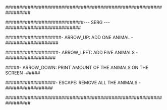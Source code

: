 #################################################################

############################--- SERG ---###########################

####################- ARROW_UP: ADD ONE ANIMAL -###################

###################- ARROW_LEFT: ADD FIVE ANIMALS -##################

#####- ARROW_DOWN: PRINT AMOUNT OF THE ANIMALS ON THE SCREEN -#####

##################- ESCAPE: REMOVE ALL THE ANIMALS -#################

#################################################################

